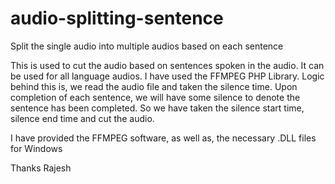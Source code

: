 # audio-splitting-sentence
Split the single audio into multiple audios based on each sentence

This is used to cut the audio based on sentences spoken in the audio.
It can be used for all language audios.
I have used the FFMPEG PHP Library.
Logic behind this is, we read the audio file and taken the silence time. 
Upon completion of each sentence, we will have some silence to denote the sentence has been completed.
So we have taken the silence start time, silence end time and cut the audio.

I have provided the FFMPEG software, as well as, the necessary .DLL files for Windows

Thanks
Rajesh
